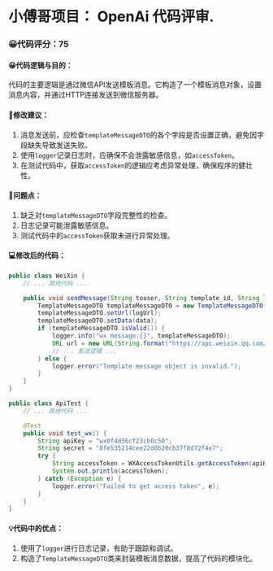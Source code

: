 # 小傅哥项目： OpenAi 代码评审.
### 😀代码评分：75
#### 😀代码逻辑与目的：
代码的主要逻辑是通过微信API发送模板消息。它构造了一个模板消息对象，设置消息内容，并通过HTTP连接发送到微信服务器。

#### 🎯修改建议：
1. 消息发送前，应检查`templateMessageDTO`的各个字段是否设置正确，避免因字段缺失导致发送失败。
2. 使用`logger`记录日志时，应确保不会泄露敏感信息，如`accessToken`。
3. 在测试代码中，获取`accessToken`的逻辑应考虑异常处理，确保程序的健壮性。

#### 🤔问题点：
1. 缺乏对`templateMessageDTO`字段完整性的检查。
2. 日志记录可能泄露敏感信息。
3. 测试代码中的`accessToken`获取未进行异常处理。

#### 💻修改后的代码：
```java
public class WeiXin {
    // ... 其他代码 ...

    public void sendMessage(String touser, String template_id, String logUrl, Map<String, Object> data, String accessToken) {
        TemplateMessageDTO templateMessageDTO = new TemplateMessageDTO(touser, template_id);
        templateMessageDTO.setUrl(logUrl);
        templateMessageDTO.setData(data);
        if (templateMessageDTO.isValid()) {
            logger.info("wx message:{}", templateMessageDTO);
            URL url = new URL(String.format("https://api.weixin.qq.com/cgi-bin/message/template/send?access_token=%s", accessToken));
            // ... 发送逻辑 ...
        } else {
            logger.error("Template message object is invalid.");
        }
    }
}

public class ApiTest {
    // ... 其他代码 ...

    @Test
    public void test_wx() {
        String apiKey = "wx0f4d36cf23cb0c50";
        String secret = "8fe535214cee22d0b20cb37f8d72f4e7";
        try {
            String accessToken = WXAccessTokenUtils.getAccessToken(apiKey, secret);
            System.out.println(accessToken);
        } catch (Exception e) {
            logger.error("Failed to get access token", e);
        }
    }
}
```

#### 💡代码中的优点：
1. 使用了`logger`进行日志记录，有助于跟踪和调试。
2. 构造了`TemplateMessageDTO`类来封装模板消息数据，提高了代码的模块化。